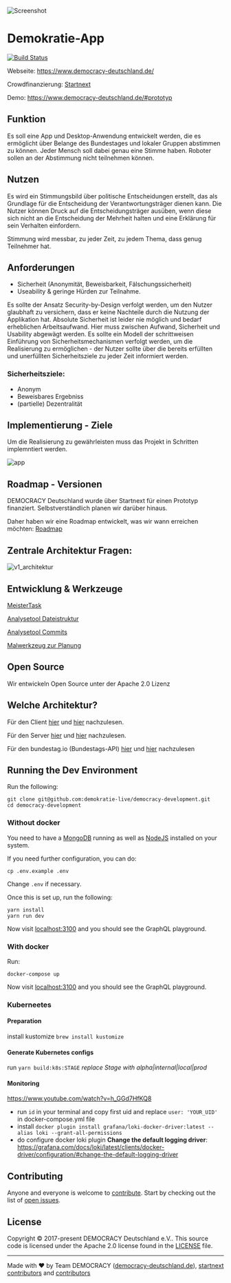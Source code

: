 ![Screenshot](https://www.democracy-deutschland.de/files/images/forfb2.png)

# Demokratie-App

[![Build Status](https://travis-ci.org/demokratie-live/democracy-development.svg?branch=master)](https://travis-ci.org/demokratie-live/democracy-development)

Webseite: https://www.democracy-deutschland.de/

Crowdfinanzierung: [Startnext](https://www.startnext.com/democracy)

Demo: https://www.democracy-deutschland.de/#prototyp

## Funktion

Es soll eine App und Desktop-Anwendung entwickelt werden, die es ermöglicht über Belange des Bundestages und lokaler Gruppen abstimmen zu können. Jeder Mensch soll dabei genau eine Stimme haben. Roboter sollen an der Abstimmung nicht teilnehmen können.

## Nutzen

Es wird ein Stimmungsbild über politische Entscheidungen erstellt, das als Grundlage für die Entscheidung der Verantwortungsträger dienen kann. Die Nutzer können Druck auf die Entscheidungsträger ausüben, wenn diese sich nicht an die Entscheidung der Mehrheit halten und eine Erklärung für sein Verhalten einfordern.

Stimmung wird messbar, zu jeder Zeit, zu jedem Thema, dass genug Teilnehmer hat.

## Anforderungen

- Sicherheit (Anonymität, Beweisbarkeit, Fälschungssicherheit)
- Useability & geringe Hürden zur Teilnahme.

Es sollte der Ansatz Security-by-Design verfolgt werden, um den Nutzer glaubhaft zu versichern, dass er keine Nachteile durch die Nutzung der Applikation hat. Absolute Sicherheit ist leider nie möglich und bedarf erheblichen Arbeitsaufwand. Hier muss zwischen Aufwand, Sicherheit und Usability abgewägt werden. Es sollte ein Modell der schrittweisen Einführung von Sicherheitsmechanismen verfolgt werden, um die Realisierung zu ermöglichen - der Nutzer sollte über die bereits erfüllten und unerfüllten Sicherheitsziele zu jeder Zeit informiert werden.

### Sicherheitsziele:

- Anonym
- Beweisbares Ergebniss
- (partielle) Dezentralität

## Implementierung - Ziele

Um die Realisierung zu gewährleisten muss das Projekt in Schritten implemntiert werden.

![app](https://github.com/demokratie-live/democracy-assets/blob/master/docu/api_structure_app.png)

## Roadmap - Versionen

DEMOCRACY Deutschland wurde über Startnext für einen Prototyp finanziert. Selbstverständlich planen wir darüber hinaus.

Daher haben wir eine Roadmap entwickelt, was wir wann erreichen möchten: [Roadmap](https://www.democracy-deutschland.de/#!engineering)

## Zentrale Architektur Fragen:

![v1_architektur](https://github.com/demokratie-live/democracy-assets/blob/master/diagram/Server-Client%20Architektur.png)

## Entwicklung & Werkzeuge

[MeisterTask](https://www.meistertask.com/app/project/p7zXoSfq/demokratie)

[Analysetool Dateistruktur](https://veniversum.me/git-visualizer/?owner=demokratie-live&repo=demokratie-app)

[Analysetool Commits](http://ghv.artzub.com/#repo=demokratie-app&climit=10000&user=demokratie-live)

[Malwerkzeug zur Planung](https://www.draw.io/)

## Open Source

Wir entwickeln Open Source unter der Apache 2.0 Lizenz

## Welche Architektur?

Für den Client [hier](https://github.com/demokratie-live/democracy-client/network/dependencies) und [hier](https://github.com/demokratie-live/democracy-client/blob/master/README.md) nachzulesen.

Für den Server [hier](https://github.com/demokratie-live/democracy-server/network/dependencies) und [hier](https://github.com/demokratie-live/democracy-server/blob/master/README.md) nachzulesen.

Für den bundestag.io (Bundestags-API) [hier](https://github.com/demokratie-live/bundestag.io/network/dependencies) und [hier](https://github.com/demokratie-live/bundestag.io/blob/master/README.md) nachzulesen

## Running the Dev Environment

Run the following:

```
git clone git@github.com:demokratie-live/democracy-development.git
cd democracy-development
```

### Without docker

You need to have a [MongoDB][mongo] running as well as [NodeJS][node] installed
on your system.

If you need further configuration, you can do:

```
cp .env.example .env
```

Change `.env` if necessary.

Once this is set up, run the following:

```
yarn install
yarn run dev
```

Now visit [localhost:3100][localhost] and you should see the GraphQL playground.

### With docker

Run:

```
docker-compose up
```

Now visit [localhost:3100][localhost] and you should see the GraphQL playground.

### Kuberneetes

#### Preparation

install kustomize `brew install kustomize`

#### Generate Kubernetes configs

run `yarn build:k8s:STAGE`
_replace Stage with alpha|internal|local|prod_

#### Monitoring

https://www.youtube.com/watch?v=h_GGd7HfKQ8

- run `id` in your terminal and copy first uid and replace `user: 'YOUR_UID'` in docker-compose.yml file
- install `docker plugin install grafana/loki-docker-driver:latest --alias loki --grant-all-permissions`
- do configure docker loki plugin **Change the default logging driver**: https://grafana.com/docs/loki/latest/clients/docker-driver/configuration/#change-the-default-logging-driver

## Contributing

Anyone and everyone is welcome to [contribute](https://github.com/demokratie-live/democracy-development/blob/master/CONTRIBUTE.md). Start by checking out the list of
[open issues](https://github.com/demokratie-live/democracy-development/issues).

## License

Copyright © 2017-present DEMOCRACY Deutschland e.V.. This source code is licensed under the Apache 2.0 license found in the
[LICENSE](https://github.com/demokratie-live/democracy-development/blob/master/LICENSE) file.

---

Made with ♥ by Team DEMOCRACY ([democracy-deutschland.de](https://www.democracy-deutschland.de)), [startnext contributors](https://www.startnext.com/democracy/unterstuetzer/) and [contributors](https://github.com/demokratie-live/democracy-development/graphs/contributors)

[node]: https://nodejs.org
[mongo]: https://www.mongodb.com/
[docker]: https://www.docker.com/
[localhost]: http://localhost:3100/
